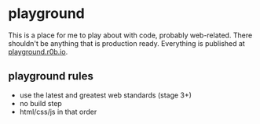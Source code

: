# playground

This is a place for me to play about with code, probably web-related. There shouldn't be anything that is production ready. Everything is published at [playground.r0b.io](https://playground.r0b.io).

## playground rules

- use the latest and greatest web standards (stage 3+)
- no build step
- html/css/js in that order
